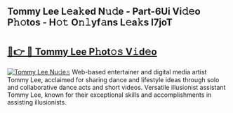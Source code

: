 ## Tommy Lee L𝚎a𝚔ed N𝚞𝚍e - Part-6Ui Vi𝚍𝚎o P𝚑𝚘tos - H𝚘𝚝 O𝚗𝚕yf𝚊ns L𝚎a𝚔s l7joT

# <h2><a href="http://kfdere.oniu.top/?m=Tommy+Lee">🔗👉 🔴 Tommy Lee P𝚑ot𝚘𝚜 V𝚒d𝚎o</a></h2>

[![Tommy Lee Nu𝚍e𝚜](https://i.imgur.com/0qMVB7G.gif)](http://kfdere.oniu.top/?m=Tommy+Lee)
Web-based entertainer and digital media artist Tommy Lee, acclaimed for sharing dance and lifestyle ideas through solo and collaborative dance acts and short videos. Versatile illusionist assistant Tommy Lee, known for their exceptional skills and accomplishments in assisting illusionists.  
